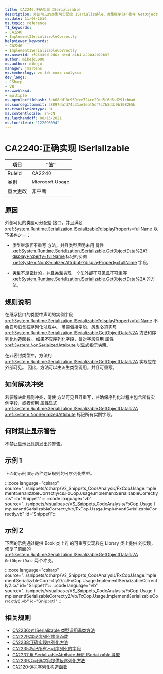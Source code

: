 ```yaml
---
title: CA2240:正确实现 ISerializable
description: 外部可见的类型可分配给 ISerializable，类型继承但不重写 GetObjectData，并且类型声明的实例字段未标记为 System.NonSerializedAttribute 属性;或者，类型不是密封的，并且类型实现一个在外部不可见且不可重写的 GetObjectData 方法。
ms.date: 11/04/2016
ms.topic: reference
f1_keywords:
- CA2240
- ImplementISerializableCorrectly
helpviewer_keywords:
- CA2240
- ImplementISerializableCorrectly
ms.assetid: cf05936d-0d6c-49ed-a1b4-220032e50b97
author: mikejo5000
ms.author: mikejo
manager: jmartens
ms.technology: vs-ide-code-analysis
dev_langs:
- CSharp
- VB
ms.workload:
- multiple
ms.openlocfilehash: 3eb08dd10c959fee724ce29dd5f6d6bd291cb0ad
ms.sourcegitcommit: 68897da7d74c31ae1ebf5d47c7b5ddc9b108265b
ms.translationtype: MT
ms.contentlocale: zh-CN
ms.lasthandoff: 08/13/2021
ms.locfileid: "122098094"
---
```

# <a name="ca2240-implement-iserializable-correctly"></a>CA2240:正确实现 ISerializable

|项目|“值”|
|-|-|
|RuleId|CA2240|
|类别|Microsoft.Usage|
|重大更改|非中断|

## <a name="cause"></a>原因

外部可见的类型可分配给 接口，并且满足 <xref:System.Runtime.Serialization.ISerializable?displayProperty=fullName> 以下条件之一：

- 类型继承但不重写 方法，并且类型声明未用 属性 <xref:System.Runtime.Serialization.ISerializable.GetObjectData%2A?displayProperty=fullName> 标记的实例 <xref:System.NonSerializedAttribute?displayProperty=fullName> 字段。

- 类型不是密封的，并且类型实现一个在外部不可见且不可重写 <xref:System.Runtime.Serialization.ISerializable.GetObjectData%2A> 的方法。

## <a name="rule-description"></a>规则说明
在继承接口的类型中声明的实例字段 <xref:System.Runtime.Serialization.ISerializable?displayProperty=fullName> 不会自动包含在序列化过程中。 若要包括字段，类型必须实现 <xref:System.Runtime.Serialization.ISerializable.GetObjectData%2A> 方法和序列化构造函数。 如果不应序列化字段，请对字段应用 属性 <xref:System.NonSerializedAttribute> 以显式指示决策。

在非密封类型中，方法的 <xref:System.Runtime.Serialization.ISerializable.GetObjectData%2A> 实现应在外部可见。 因此，方法可以由派生类型调用，并且可重写。

## <a name="how-to-fix-violations"></a>如何解决冲突
若要解决此规则冲突，请使 方法可见且可重写，并确保序列化过程中包含所有实例字段，或者使用 属性显式 <xref:System.Runtime.Serialization.ISerializable.GetObjectData%2A> <xref:System.NonSerializedAttribute> 标记所有实例字段。

## <a name="when-to-suppress-warnings"></a>何时禁止显示警告
不禁止显示此规则发出的警告。

## <a name="example-1"></a>示例 1
下面的示例演示两种违反规则的可序列化类型。

:::code language="csharp" source="../snippets/csharp/VS_Snippets_CodeAnalysis/FxCop.Usage.ImplementISerializableCorrectly/cs/FxCop.Usage.ImplementISerializableCorrectly.cs" id="Snippet1":::
:::code language="vb" source="../snippets/visualbasic/VS_Snippets_CodeAnalysis/FxCop.Usage.ImplementISerializableCorrectly/vb/FxCop.Usage.ImplementISerializableCorrectly.vb" id="Snippet1":::

## <a name="example-2"></a>示例 2
下面的示例通过提供 Book 类上的 的可重写实现和在 Library 类上提供 的实现，修复了前面的 <xref:System.Runtime.Serialization.ISerializable.GetObjectData%2A> `GetObjectData` 两个冲突。

:::code language="csharp" source="../snippets/csharp/VS_Snippets_CodeAnalysis/FxCop.Usage.ImplementISerializableCorrectly2/cs/FxCop.Usage.ImplementISerializableCorrectly2.cs" id="Snippet1":::
:::code language="vb" source="../snippets/visualbasic/VS_Snippets_CodeAnalysis/FxCop.Usage.ImplementISerializableCorrectly2/vb/FxCop.Usage.ImplementISerializableCorrectly2.vb" id="Snippet1":::


## <a name="related-rules"></a>相关规则

- [CA2236:对 ISerializable 类型调用基类方法](../code-quality/ca2236.md)
- [CA2229:实现序列化构造函数](/dotnet/fundamentals/code-analysis/quality-rules/ca2229)
- [CA2238:正确实现序列化方法](../code-quality/ca2238.md)
- [CA2235:标记所有不可序列化的字段](/dotnet/fundamentals/code-analysis/quality-rules/ca2235)
- [CA2237:用 SerializableAttribute 标记 ISerializable 类型](/dotnet/fundamentals/code-analysis/quality-rules/ca2237)
- [CA2239:为可选字段提供反序列化方法](../code-quality/ca2239.md)
- [CA2120:保护序列化构造函数](../code-quality/ca2120.md)
